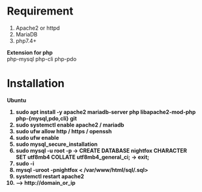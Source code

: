 # Requirement

1. Apache2 or httpd
2. MariaDB
3. php7.4+

<b>Extension for php</b>
<br>
php-mysql php-cli php-pdo

# Installation

<b>Ubuntu</br>
1. sudo apt install -y apache2 mariadb-server php libapache2-mod-php php-{mysql,pdo,cli} git
2. sudo systemctl enable apache2 / mariadb
3. sudo ufw allow http / https / openssh
4. sudo ufw enable
5. sudo mysql_secure_installation
6. sudo mysql -u root -p
 -> CREATE DATABASE nightfox CHARACTER SET utf8mb4 COLLATE utf8mb4_general_ci;
 -> exit;
7. sudo -i
8. mysql -uroot -pnightfox < /var/www/html/sql/.sql>
9. systemctl restart apache2
10. --> http://domain_or_ip
